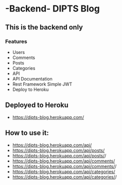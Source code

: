 # -Backend- DIPTS Blog

## This is the backend only

### Features
- Users
- Comments
- Posts
- Categories
- API
- API Documentation
- Rest Framework Simple JWT
- Deploy to Heroku

## Deployed to Heroku
- https://dipts-blog.herokuapp.com/

## How to use it:
- https://dipts-blog.herokuapp.com/api/
- https://dipts-blog.herokuapp.com/api/posts/
- https://dipts-blog.herokuapp.com/api/posts/<slug>/
- https://dipts-blog.herokuapp.com/api/comments/
- https://dipts-blog.herokuapp.com/api/comments/<slug>/
- https://dipts-blog.herokuapp.com/api/categories/
- https://dipts-blog.herokuapp.com/api/categories/<slug>/

